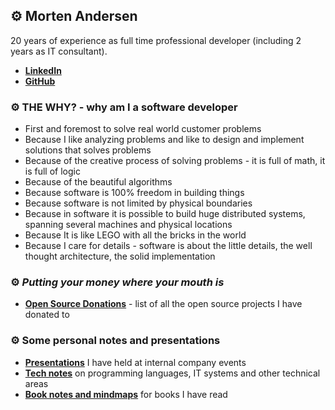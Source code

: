 ## ⚙️ Morten Andersen

20 years of experience as full time professional developer (including 2 years as IT consultant).

* [**LinkedIn**](https://www.linkedin.com/in/morten-andersen-cph/)
* [**GitHub**](https://github.com/morten-andersen)

### ⚙️ THE WHY? - why am I a software developer

* First and foremost to solve real world customer problems
* Because I like analyzing problems and like to design and implement solutions that solves problems
* Because of the creative process of solving problems - it is full of math, it is full of logic
* Because of the beautiful algorithms
* Because software is 100% freedom in building things
* Because software is not limited by physical boundaries
* Because in software it is possible to build huge distributed systems, spanning several machines and physical locations
* Because It is like LEGO with all the bricks in the world
* Because I care for details - software is about the little details, the well thought architecture, the solid implementation

### ⚙️ *Putting your money where your mouth is*

* [**Open Source Donations**](https://tech-notes.accel.dk/opensource) - list of all the open source projects I have donated to

### ⚙️ Some personal notes and presentations

* [**Presentations**](https://presentations.accel.dk/) I have held at internal company events
* [**Tech notes**](https://tech-notes.accel.dk/) on programming languages, IT systems and other technical areas
* [**Book notes and mindmaps**](https://book-notes.accel.dk/) for books I have read
